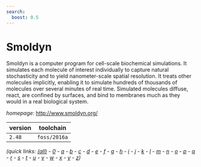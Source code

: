 ```yaml
---
search:
  boost: 0.5
---
```

# Smoldyn

Smoldyn is a computer program for cell-scale biochemical simulations. It simulates each molecule of  interest individually to capture natural stochasticity and to yield nanometer-scale spatial resolution. It treats  other molecules implicitly, enabling it to simulate hundreds of thousands of molecules over several minutes of real  time. Simulated molecules diffuse, react, are confined by surfaces, and bind to membranes much as they would in a real  biological system.

*homepage*: <http://www.smoldyn.org/>

version | toolchain
--------|----------
``2.48`` | ``foss/2016a``


*(quick links: [(all)](../index.md) - [0](../0/index.md) - [a](../a/index.md) - [b](../b/index.md) - [c](../c/index.md) - [d](../d/index.md) - [e](../e/index.md) - [f](../f/index.md) - [g](../g/index.md) - [h](../h/index.md) - [i](../i/index.md) - [j](../j/index.md) - [k](../k/index.md) - [l](../l/index.md) - [m](../m/index.md) - [n](../n/index.md) - [o](../o/index.md) - [p](../p/index.md) - [q](../q/index.md) - [r](../r/index.md) - [s](../s/index.md) - [t](../t/index.md) - [u](../u/index.md) - [v](../v/index.md) - [w](../w/index.md) - [x](../x/index.md) - [y](../y/index.md) - [z](../z/index.md))*

